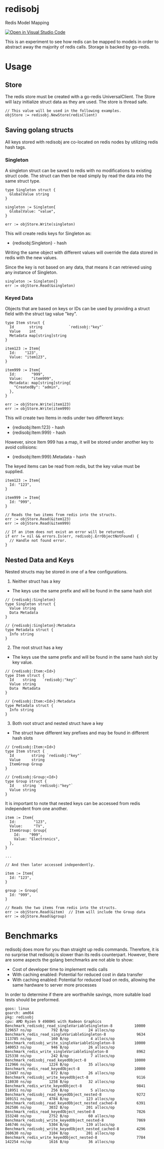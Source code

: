 # redisobj
Redis Model Mapping

[![Open in Visual Studio Code](https://open.vscode.dev/badges/open-in-vscode.svg)](https://open.vscode.dev/wspowell/redisobj)

This is an experiment to see how redis can be mapped to models in order to abstract away the majority of redis calls.
Storage is backed by go-redis.

# Usage

## Store
The redis store must be created with a go-redis UniversalClient. The Store will lazy initialize struct data as they are used. 
The store is thread safe.
```
// This value will be used in the following examples.
objStore := redisobj.NewStore(redisClient)
```

## Saving golang structs
All keys stored with redisobj are co-located on redis nodes by utilizing redis hash tags. 

### Singleton
A singleton struct can be saved to redis with no modifications to existing struct code. The struct can then be read simply by read the data into the same struct type.
```
type Singleton struct {
  GlobalValue string
}

singleton := Singleton{
  GlobalValue: "value",
}

err := objStore.Write(singleton)
```
This will create redis keys for Singleton as:
* {redisobj:Singleton} - hash

Writing the same object with different values will override the data stored in redis with the new values.

Since the key is not based on any data, that means it can retrieved using any instance of Singleton.
```
singleton := Singleton{}
err := objStore.Read(&singleton)
```

### Keyed Data
Objects that are based on keys or IDs can be used by providing a struct field with the struct tag value "key".
```
type Item struct {
  Id       string            `redisobj:"key"`
  Value    int
  Metadata map[string]string 
}

item123 := Item{
  Id:    "123",
  Value: "item123",
}

item999 := Item{
  Id:       "999",
  Value:    "item999",
  Metadata: map[string]string{
    "CreatedBy": "admin",
  },
}

err := objStore.Write(item123)
err := objStore.Write(item999)
```
This will create two Items in redis under two different keys:
* {redisobj:Item:123} - hash
* {redisobj:Item:999} - hash

However, since Item 999 has a map, it will be stored under another key to avoid collisions:
* {redisobj:Item:999}.Metadata - hash

The keyed items can be read from redis, but the key value must be supplied.
```
item123 := Item{
  Id: "123",
}

item999 := Item{
  Id: "999",
}

// Reads the two items from redis into the structs.
err := objStore.Read(&item123)
err := objStore.Read(&item999)

// If an item does not exist an error will be returned.
if err != nil && errors.Is(err, redisobj.ErrObjectNotFound) {
  // Handle not found error.
}
```

## Nested Data and Keys
Nested structs may be stored in one of a few configurations.
1. Neither struct has a key
  * The keys use the same prefix and will be found in the same hash slot
```
// {redisobj:Singleton}
type Singleton struct {
  Value string
  Data Metadata
}

// {redisobj:Singleton}:Metadata
type Metadata struct {
  Info string
}
```
2. The root struct has a key
  * The keys use the same prefix and will be found in the same hash slot by key value.
```
// {redisobj:Item:<Id>}
type Item struct {
  Id    string   `redisobj:"key"`
  Value string 
  Data  Metadata
}

// {redisobj:Item:<Id>}:Metadata
type Metadata struct {
  Info string
}
```
3. Both root struct and nested struct have a key
  * The struct have different key prefixes and may be found in different hash slots
```
// {redisobj:Item:<Id>}
type Item struct {
  Id        string `redisobj:"key"`
  Value     string 
  ItemGroup Group
}

// {redisobj:Group:<Id>}
type Group struct {
  Id    string `redisobj:"key"`
  Value string
}
```
It is important to note that nested keys can be accessed from redis independent from one another.
```
item := Item{
  Id:        "123",
  Value:     "TV",
  ItemGroup: Group{
    Id:    "999",
    Value: "Electronics",
  },
}

...

// And then later accessed independently.

item := Item{
  Id: "123",
}

group := Group{
  Id: "999",
}

// Reads the two items from redis into the structs.
err := objStore.Read(&item)  // Item will include the Group data
err := objStore.Read(&group)
```

# Benchmarks
redisobj does more for you than straight up redis commands. Therefore, it is no surprise that redisobj is slower than its redis counterpart. However, there are some aspects the golang benchmarks are not able to show:
* Cost of developer time to implement redis calls
* With caching enabled: Potential for reduced cost in data transfer 
* With caching enabled: Potential for reduced load on redis, allowing the same hardware to server more processes

In order to determine if there are worthwhile savings, more suitable load tests should be preformed.

```
goos: linux
goarch: amd64
pkg: redisobj
cpu: AMD Ryzen 9 4900HS with Radeon Graphics         
Benchmark_redisobj_read_singleVariableSingleton-8      	   10000	    129657 ns/op	     792 B/op	      24 allocs/op
Benchmark_redis_read_singleVariableSingleton-8         	    9634	    113785 ns/op	     160 B/op	       4 allocs/op
Benchmark_redisobj_write_singleVariableSingleton-8     	   10000	    140053 ns/op	     946 B/op	      26 allocs/op
Benchmark_redis_write_singleVariableSingleton-8        	    8962	    125338 ns/op	     242 B/op	       7 allocs/op
Benchmark_redisobj_read_keyedObject-8                  	   10000	    112966 ns/op	    1224 B/op	      35 allocs/op
Benchmark_redis_read_keyedObject-8                     	   10000	    123497 ns/op	     872 B/op	      26 allocs/op
Benchmark_redisobj_write_keyedObject-8                 	    9116	    118030 ns/op	    1258 B/op	      32 allocs/op
Benchmark_redis_write_keyedObject-8                    	    9841	    118951 ns/op	     256 B/op	       5 allocs/op
Benchmark_redisobj_read_keyedObject_nested-8           	    9272	    169151 ns/op	    4784 B/op	     123 allocs/op
Benchmark_redisobj_read_keyedObject_nested_cached-8    	    6391	    262586 ns/op	    3032 B/op	     201 allocs/op
Benchmark_redis_read_keyedObject_nested-8              	    7826	    153248 ns/op	    2752 B/op	      60 allocs/op
Benchmark_redisobj_write_keyedObject_nested-8          	    7069	    146746 ns/op	    5304 B/op	     139 allocs/op
Benchmark_redisobj_write_keyedObject_nested_cached-8   	    4296	    260630 ns/op	    3104 B/op	     201 allocs/op
Benchmark_redis_write_keyedObject_nested-8             	    7784	    142254 ns/op	    1616 B/op	      36 allocs/op
```